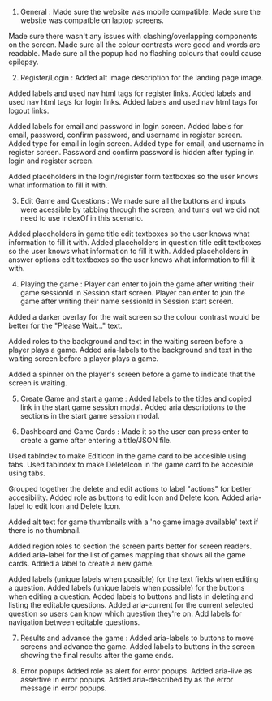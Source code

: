 1. General :
Made sure the website was mobile compatible.
Made sure the website was compatble on laptop screens.

Made sure there wasn't any issues with clashing/overlapping components on the screen.
Made sure all the colour contrasts were good and words are readable.
Made sure all the popup had no flashing colours that could cause epilepsy.

2. Register/Login :
Added alt image description for the landing page image.

Added labels and used nav html tags for register links.
Added labels and used nav html tags for login links.
Added labels and used nav html tags for logout links.

Added labels for email and password in login screen.
Added labels for email, password, confirm password, and username in register screen.
Added type for email in login screen.
Added type for email, and username in register screen.
Password and confirm password is hidden after typing in login and register screen.

Added placeholders in the login/register form textboxes so the user knows what information to fill it with.

3. Edit Game and Questions :
We made sure all the buttons and inputs were acessible by tabbing through the screen, and turns out we did not need to use indexOf in this scenario.

Added placeholders in game title edit textboxes so the user knows what information to fill it with.
Added placeholders in question title edit textboxes so the user knows what information to fill it with.
Added placeholders in answer options edit textboxes so the user knows what information to fill it with.

4. Playing the game :
Player can enter to join the game after writing their game sessionId in Session start screen.
Player can enter to join the game after writing their name sessionId in Session start screen.

Added a darker overlay for the wait screen so the colour contrast would be better for the "Please Wait..." text.

Added roles to the background and text in the waiting screen before a player plays a game.
Added aria-labels to the background and text in the waiting screen before a player plays a game.

Added a spinner on the player's screen before a game to indicate that the screen is waiting.

5. Create Game and start a game :
Added labels to the titles and copied link in the start game session modal.
Added aria descriptions to the sections in the start game session modal.

6. Dashboard and Game Cards :
Made it so the user can press enter to create a game after entering a title/JSON file.

Used tabIndex to make EditIcon in the game card to be accesible using tabs.
Used tabIndex to make DeleteIcon in the game card to be accesible using tabs.

Grouped together the delete and edit actions to label "actions" for better accesibility.
Added role as buttons to edit Icon and Delete Icon.
Added aria-label to edit Icon and Delete Icon.

Added alt text for game thumbnails with a 'no game image available' text if there is no thumbnail.

Added region roles to section the screen parts better for screen readers.
Added aria-label for the list of games mapping that shows all the game cards.
Added a label to create a new game.

Added labels (unique labels when possible) for the text fields when editing a question.
Added labels (unique labels when possible) for the buttons when editing a question.
Added labels to buttons and lists in deleting and listing the editable questions.
Added aria-current for the current selected question so users can know which question they're on.
Add labels for navigation between editable questions.

7. Results and advance the game :
Added aria-labels to buttons to move screens and advance the game.
Added labels to buttons in the screen showing the final results after the game ends.

8. Error popups
Added role as alert for error popups.
Added aria-live as assertive in error popups.
Added aria-described by as the error message in error popups.